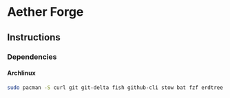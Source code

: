# Aether Forge

## Instructions

### Dependencies

#### Archlinux

```sh
sudo pacman -S curl git git-delta fish github-cli stow bat fzf erdtree eza starship tealdeer helix xh yazi zellij glow wezterm
```

